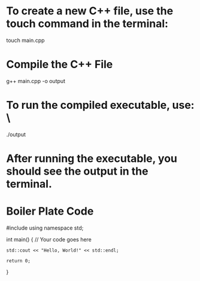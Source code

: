 # To create a new C++ file, use the touch command in the terminal: 
touch main.cpp

# Compile the C++ File
g++ main.cpp -o output


# To run the compiled executable, use: \
./output

# After running the executable, you should see the output in the terminal.

# Boiler Plate Code

#include <iostream>
using namespace std;

int main() {
    // Your code goes here

    std::cout << "Hello, World!" << std::endl;

    return 0;
}
